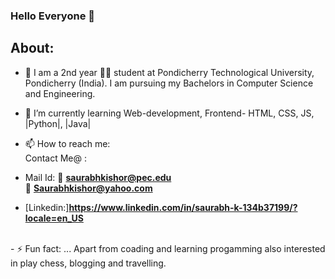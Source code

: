 ### Hello Everyone 👋
## About:
- 🔭 I am a 2nd year :student: student at Pondicherry Technological University, Pondicherry (India). I am pursuing my Bachelors in Computer Science and Engineering.
 
- 🌱 I’m currently learning Web-development, Frontend- HTML, CSS, JS, |Python|, |Java|
- 📫 How to reach me:
<br>Contact Me@ :

* Mail Id: 
:e-mail:      **saurabhkishor@pec.edu** 
<br> :e-mail: **Saurabhkishor@yahoo.com**

* [Linkedin:]**https://www.linkedin.com/in/saurabh-k-134b37199/?locale=en_US**
<br>
- ⚡ Fun fact: ... 
Apart from coading and learning progamming also interested in play chess, blogging and travelling.
<!--
**Saurabh-pec/Saurabh-pec** is a ✨ _special_ ✨ repository because its `README.md` (this file) appears on your GitHub profile.

Here are some ideas to get you started:

- 🔭 I’m currently working on ...
- 🌱 I’m currently learning ...
- 👯 I’m looking to collaborate on ...
- 🤔 I’m looking for help with ...
- 💬 Ask me about ...
- 📫 How to reach me: ...
- 😄 Pronouns: ...
- ⚡ Fun fact: ...
-->
